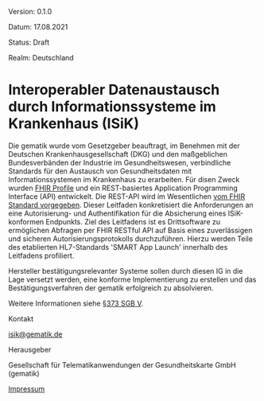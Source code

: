 Version: 0.1.0

Datum: 17.08.2021

Status: Draft

Realm: Deutschland

# Interoperabler Datenaustausch durch Informationssysteme im Krankenhaus (ISiK)

Die gematik wurde vom Gesetzgeber beauftragt, im Benehmen mit der Deutschen Krankenhausgesellschaft (DKG) und den maßgeblichen Bundesverbänden der Industrie im Gesundheitswesen, verbindliche Standards für den Austausch von Gesundheitsdaten mit Informationssystemen im Krankenhaus zu erarbeiten. 
Für disen Zweck wurden [FHIR Profile](https://simplifier.net/guide/ImplementierungsleitfadenISiK-Basismodul/Einfuehrung) und ein REST-basiertes Application Programming Interface (API) entwickelt. Die REST-API wird im Wesentlichen [vom FHIR Standard vorgegeben](https://www.hl7.org/fhir/http.html).
Dieser Leitfaden konkretisiert die Anforderungen an eine Autorisierung- und Authentifikation für die Absicherung eines ISiK-konformen Endpunkts. Ziel des Leitfadens ist es Drittsoftware zu ermöglichen Abfragen per FHIR RESTful API auf Basis eines zuverlässigen und sicheren Autorisierungsprotokolls durchzuführen. Hierzu werden Teile des etablierten HL7-Standards 'SMART App Launch' innerhalb des Leitfadens profiliert. 

Hersteller bestätigungsrelevanter Systeme sollen durch diesen IG in die Lage versetzt werden, eine konforme Implementierung zu erstellen und das Bestätigungsverfahren der gematik erfolgreich zu absolvieren.

Weitere Informationen siehe [§373 SGB V](https://www.gesetze-im-internet.de/sgb_5/__373.html).

Kontakt

isik@gematik.de

Herausgeber

Gesellschaft für Telematikanwendungen der Gesundheitskarte GmbH (gematik)

[Impressum](https://www.gematik.de/impressum/)